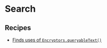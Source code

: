 # Search

## Recipes

* [Finds uses of `Encryptors.queryableText()`](./findencryptorsqueryabletextuses.md)


